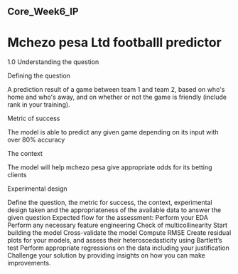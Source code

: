 ## Core_Week6_IP

# Mchezo pesa Ltd footballl predictor

1.0 Understanding the question

Defining the question

A prediction result of a game between team 1 and team 2, based on who's home and who's away, and on whether or not the game is friendly (include rank in your training).

Metric of success

The model is able to predict any given game depending on its input with over 80% accuracy

The context

The model will help mchezo pesa give appropriate odds for its betting clients

Experimental design

Define the question, the metric for success, the context, experimental design taken and the appropriateness of the available data to answer the given question
Expected flow for the assessment:
Perform your EDA
Perform any necessary feature engineering
Check of multicollinearity
Start building the model
Cross-validate the model
Compute RMSE
Create residual plots for your models, and assess their heteroscedasticity using Bartlett’s test
Perform appropriate regressions on the data including your justification
Challenge your solution by providing insights on how you can make improvements.
